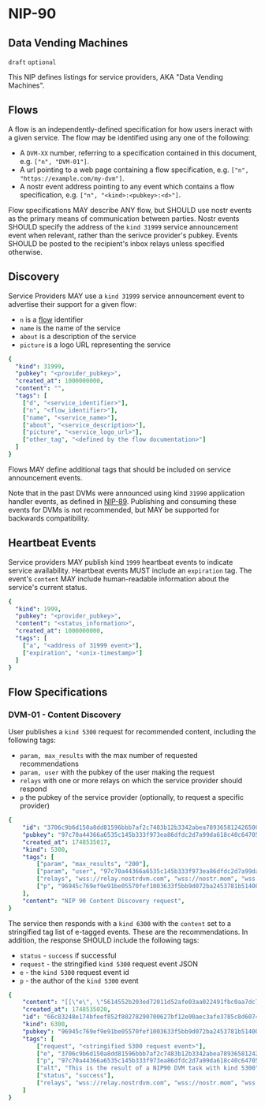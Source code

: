 NIP-90
======

Data Vending Machines
---------------------

`draft` `optional`

This NIP defines listings for service providers, AKA "Data Vending Machines".

## Flows

A flow is an independently-defined specification for how users ineract with a given service. The flow may be identified using any one of the following:

- A `DVM-XX` number, referring to a specification contained in this document, e.g. `["n", "DVM-01"]`.
- A url pointing to a web page containing a flow specification, e.g. `["n", "https://example.com/my-dvm"]`.
- A nostr event address pointing to any event which contains a flow specification, e.g. `["n", "<kind>:<pubkey>:<d>"]`.

Flow specifications MAY describe ANY flow, but SHOULD use nostr events as the primary means of communication between parties. Nostr events SHOULD specify the address of the `kind 31999` service announcement event when relevant, rather than the serivce provider's pubkey. Events SHOULD be posted to the recipient's inbox relays unless specified otherwise.

## Discovery

Service Providers MAY use a `kind 31999` service announcement event to advertise their support for a given flow:

- `n` is a [flow](#flows) identifier
- `name` is the name of the service
- `about` is a description of the service
- `picture` is a logo URL representing the service

```yaml
{
  "kind": 31999,
  "pubkey": "<provider_pubkey>",
  "created_at": 1000000000,
  "content": "",
  "tags": [
    ["d", "<service_identifier>"],
    ["n", "<flow_identifier>"],
    ["name", "<service_name>"],
    ["about", "<service_description>"],
    ["picture", "<service_logo_url>"],
    ["other_tag", "<defined by the flow documentation>"]
  ]
}
```

Flows MAY define additional tags that should be included on service announcement events.

Note that in the past DVMs were announced using kind `31990` application handler events, as defined in [NIP-89](./89.md). Publishing and consuming these events for DVMs is not recommended, but MAY be supported for backwards compatibility.

## Heartbeat Events

Service providers MAY publish kind `1999` heartbeat events to indicate service availability. Heartbeat events MUST include an `expiration` tag. The event's `content` MAY include human-readable information about the service's current status.

```yaml
{
  "kind": 1999,
  "pubkey": "<provider_pubkey>",
  "content": "<status_information>",
  "created_at": 1000000000,
  "tags": [
    ["a", "<address of 31999 event>"],
    ["expiration", "<unix-timestamp>"]
  ]
}
```

## Flow Specifications

### DVM-01 - Content Discovery

User publishes a `kind 5300` request for recommended content, including the following tags:

- `param, max_results` with the max number of requested recommendations
- `param, user` with the pubkey of the user making the request
- `relays` with one or more relays on which the service provider should respond
- `p` the pubkey of the service provider (optionally, to request a specific provider)

```yaml
{
    "id": "3706c9b6d150a8dd81596bbb7af2c7483b12b3342abea789365812426500057d",
    "pubkey": "97c70a44366a6535c145b333f973ea86dfdc2d7a99da618c40c64705ad98e322",
    "created_at": 1748535017,
    "kind": 5300,
    "tags": [
        ["param", "max_results", "200"],
        ["param", "user", "97c70a44366a6535c145b333f973ea86dfdc2d7a99da618c40c64705ad98e322"],
        ["relays", "wss://relay.nostrdvm.com", "wss://nostr.mom", "wss://nostr.oxtr.dev"],
        ["p", "96945c769ef9e91be05570fef1003633f5bb9d072ba2453781b5140013ab35b3"]
    ],
    "content": "NIP 90 Content Discovery request",
}
```

The service then responds with a `kind 6300` with the `content` set to a stringified tag list of e-tagged events. These are the recommendations. In addition, the response SHOULD include the following tags:

- `status` - `success` if successful
- `request` - the stringified `kind 5300` request event JSON
- `e` - the `kind 5300` request event id
- `p` - the author of the `kind 5300` event

```yaml
{
    "content": "[[\"e\", \"5614552b203ed72011d52afe03aa022491fbc0aa7dc7b51fc72d132f1f4e58d5\"]]",
    "created_at": 1748535020,
    "id": "66c83248e174bfeef852f80278290700627bf12e00aec3afe3785c8d607443d7",
    "kind": 6300,
    "pubkey": "96945c769ef9e91be05570fef1003633f5bb9d072ba2453781b5140013ab35b3",
    "tags": [
        ["request", "<stringified 5300 request event>"],
        ["e", "3706c9b6d150a8dd81596bbb7af2c7483b12b3342abea789365812426500057d"],
        ["p", "97c70a44366a6535c145b333f973ea86dfdc2d7a99da618c40c64705ad98e322"],
        ["alt", "This is the result of a NIP90 DVM task with kind 5300"],
        ["status", "success"],
        ["relays", "wss://relay.nostrdvm.com", "wss://nostr.mom", "wss://nostr.oxtr.dev"]
    ]
}
```
